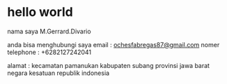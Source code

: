# hello world
nama saya M.Gerrard.Divario 

anda bisa menghubungi saya
email : ochesfabregas87@gmail.com
nomer telephone : +6282127242041

alamat : kecamatan pamanukan kabupaten subang provinsi jawa barat negara kesatuan republik indonesia
